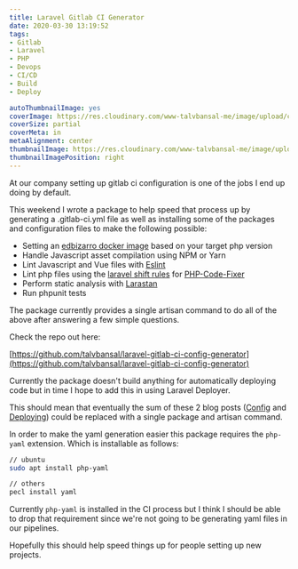 ```yaml
---
title: Laravel Gitlab CI Generator
date: 2020-03-30 13:19:52
tags:
- Gitlab
- Laravel
- PHP
- Devops
- CI/CD
- Build
- Deploy

autoThumbnailImage: yes
coverImage: https://res.cloudinary.com/www-talvbansal-me/image/upload/c_scale,w_1600/v1585573513/posts/santorini-oia.jpg
coverSize: partial
coverMeta: in
metaAlignment: center
thumbnailImage: https://res.cloudinary.com/www-talvbansal-me/image/upload/c_scale,w_280/v1585573513/posts/santorini-oia.jpg
thumbnailImagePosition: right
---
```


At our company setting up gitlab ci configuration is one of the jobs I end up doing by default.

This weekend I wrote a package to help speed that process up by generating a .gitlab-ci.yml file as well as installing some of the packages and configuration files to make the following possible:

- Setting an [edbizarro docker image](https://github.com/edbizarro/gitlab-ci-pipeline-php) based on your target php version
- Handle Javascript asset compilation using NPM or Yarn
- Lint Javascript and Vue files with [Eslint](https://eslint.org/)
- Lint php files using the [laravel shift rules](https://gist.github.com/laravel-shift/cab527923ed2a109dda047b97d53c200) for [PHP-Code-Fixer](https://github.com/FriendsOfPHP/PHP-CS-Fixer)
- Perform static analysis with [Larastan](https://github.com/nunomaduro/larastan)
- Run phpunit tests

The package currently provides a single artisan command to do all of the above after answering a few simple questions.

Check the repo out here:

[https://github.com/talvbansal/laravel-gitlab-ci-config-generator](https://github.com/talvbansal/laravel-gitlab-ci-config-generator)


<!-- more -->


Currently the package doesn't build anything for automatically deploying code but in time I hope to add this in using Laravel Deployer. 

This should mean that eventually the sum of these 2 blog posts ([Config](/blog/in-depth-gitlab-ci-cd-with-laravel-apps/) and [Deploying](/blog/easy-push-to-deploy-for-laravel-with-gitlab-ci/)) could be replaced with a single package and artisan command. 

In order to make the yaml generation easier this package requires the `php-yaml` extension. Which is installable as follows:

```bash
// ubuntu
sudo apt install php-yaml

// others
pecl install yaml
```

Currently `php-yaml` is installed in the CI process but I think I should be able to drop that requirement since we're not going to be generating yaml files in our pipelines.

Hopefully this should help speed things up for people setting up new projects.